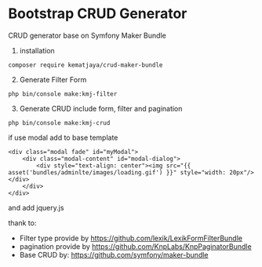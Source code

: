 # Bootstrap CRUD Generator
CRUD generator base on Symfony Maker Bundle
1. installation
```
composer require kematjaya/crud-maker-bundle
```
2. Generate Filter Form
```
php bin/console make:kmj-filter
```
3. Generate CRUD include form, filter and pagination
```
php bin/console make:kmj-crud
```

if use modal add to base template
```
<div class="modal fade" id="myModal">
    <div class="modal-content" id="modal-dialog">
        <div style="text-align: center"><img src="{{ asset('bundles/adminlte/images/loading.gif') }}" style="width: 20px"/></div>
    </div>
</div>
```
and add jquery.js

thank to:
- Filter type provide by https://github.com/lexik/LexikFormFilterBundle
- pagination provide by https://github.com/KnpLabs/KnpPaginatorBundle
- Base CRUD by: https://github.com/symfony/maker-bundle
